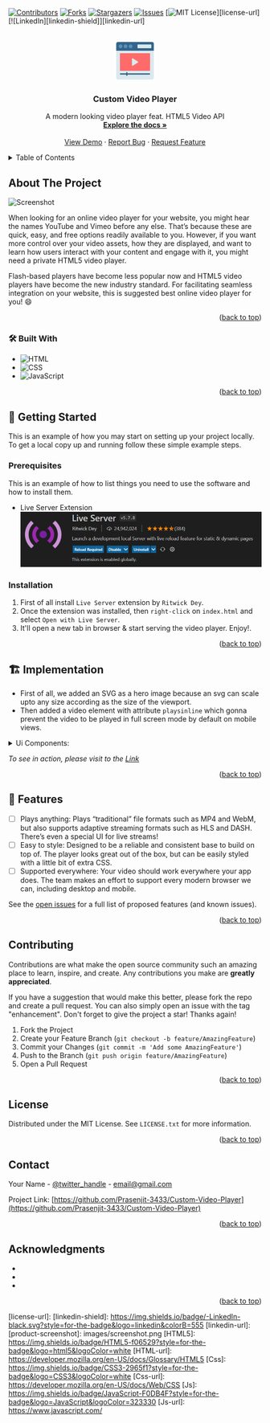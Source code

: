 <!-- Improved compatibility of back to top link: See: https://github.com/othneildrew/Best-README-Template/pull/73 -->
<a name="readme-top"></a>
<!--
*** Thanks for checking out the Best-README-Template. If you have a suggestion
*** that would make this better, please fork the repo and create a pull request
*** or simply open an issue with the tag "enhancement".
*** Don't forget to give the project a star!
*** Thanks again! Now go create something AMAZING! :D
-->



<!-- PROJECT SHIELDS -->
<!--
*** I'm using markdown "reference style" links for readability.
*** Reference links are enclosed in brackets [ ] instead of parentheses ( ).
*** See the bottom of this document for the declaration of the reference variables
*** for contributors-url, forks-url, etc. This is an optional, concise syntax you may use.
*** https://www.markdownguide.org/basic-syntax/#reference-style-links
-->
[![Contributors][contributors-shield]][contributors-url]
[![Forks][forks-shield]][forks-url]
[![Stargazers][stars-shield]][stars-url]
[![Issues][issues-shield]][issues-url]
[![MIT License][license-shield]][license-url]
[![LinkedIn][linkedin-shield]][linkedin-url]



<!-- PROJECT LOGO -->
<br />
<div align="center">
  <a href="https://github.com/Prasenjit-3433/Custom-Video-Player">
    <img src="player.png" alt="Logo" width="80" height="80">
  </a>

<h3 align="center">Custom Video Player</h3>

  <p align="center">
    A modern looking video player feat. HTML5 Video API
    <br />
    <a href="https://github.com/Prasenjit-3433/Custom-Video-Player"><strong>Explore the docs »</strong></a>
    <br />
    <br />
    <a href="https://videoplayerinjs.netlify.app/">View Demo</a>
    ·
    <a href="https://github.com/Prasenjit-3433/Custom-Video-Player/issues">Report Bug</a>
    ·
    <a href="https://github.com/Prasenjit-3433/Custom-Video-Player/issues">Request Feature</a>
  </p>
</div>



<!-- TABLE OF CONTENTS -->
<details>
  <summary>Table of Contents</summary>
  <ol>
    <li>
      <a href="#about-the-project">About The Project</a>
      <ul>
        <li><a href="#built-with">Tech Stack</a></li>
      </ul>
    </li>
    <li>
      <a href="#getting-started">Getting Started</a>
      <ul>
        <li><a href="#prerequisites">Prerequisites</a></li>
        <li><a href="#installation">Installation</a></li>
      </ul>
    </li>
    <li><a href="#implementation">Implementation</a></li>
    <li><a href="#feature">Features</a></li>
    <li><a href="#contributing">Contributing</a></li>
    <li><a href="#license">License</a></li>
    <li><a href="#contact">Contact</a></li>
    <li><a href="#acknowledgments">Acknowledgments</a></li>
  </ol>
</details>



<!-- ABOUT THE PROJECT -->
## About The Project

 ![Screenshot](demo.gif)






When looking for an online video player for your website, you might hear the names YouTube and Vimeo before any else. That’s because these are quick, easy, and free options readily available to you. However, if you want more control over your video assets, how they are displayed, and want to learn how users interact with your content and engage with it, you might need a private HTML5 video player.

Flash-based players have become less popular now and HTML5 video players have become the new industry standard. For facilitating seamless integration on your website, this is suggested best online video player for you! :smile:

<p align="right">(<a href="#readme-top">back to top</a>)</p>



### 🛠 Built With

* ![HTML](https://img.shields.io/badge/HTML5-f06529?style=for-the-badge&logo=html5&logoColor=white)
* ![CSS](https://img.shields.io/badge/CSS3-2965f1?style=for-the-badge&logo=CSS3&logoColor=white)
* ![JavaScript](https://img.shields.io/badge/JavaScript-F0DB4F?style=for-the-badge&logo=JavaScript&logoColor=323330)

<p align="right">(<a href="#readme-top">back to top</a>)</p>



<!-- GETTING STARTED -->
## 🚀 Getting Started

This is an example of how you may start on setting up your project locally.
To get a local copy up and running follow these simple example steps.

### Prerequisites

This is an example of how to list things you need to use the software and how to install them.
* Live Server Extension
  ![Live-Server](Screenshot%202022-08-30%20133644.png)

### Installation

1. First of all install `Live Server` extension by `Ritwick Dey`.
2. Once the extension was installed, then `right-click` on `index.html` and select `Open with Live Server`.
3. It'll open a new tab in browser & start serving the video player. Enjoy!.


<p align="right">(<a href="#readme-top">back to top</a>)</p>



<!-- USAGE EXAMPLES -->
## 🏗️ Implementation

* First of all, we added an SVG as a hero image because an svg can scale upto any size according as the size of the viewport.
* Then added a video element with attribute `playsinline` which gonna prevent the video to be played in full screen mode by default on mobile views.
<details>
<summary>Ui Components:</summary>
<ol>
<li>
    <details>
      <summary>Play Icon, Video, Mobile Responsiveness.</summary>
      <ul>
        <li>Making `video` element to take `min-width: 800px` & `max-width: 80vw` and on large smart phone (600px or less), `min-width: 0` & `max-width: 90%`.</li>
        <li>On the click on `play-icon` or on the video, the video starts playing and `play-icon` turn into `pause-icon` & vice-versa. Also, when the current playlist is ended i.e. when `ended` event fires, `pause-icon` turn into `play-icon`.</li>
        <li>Also, on the click at different position on Volume Bar, it'll change current volume. To do that, extract `offsetX` & `offsetWidth` value from Volume Bar element and calculate the percentage of `offsetX` in `offsetWidth`, then update `width` of volume-bar & Change `volume-icon` accordingly.</li>
      </ul>
    </details>
  </li>
  </li>
  <li>
    <details>
      <summary>Controls HTML, Show controls on hover</summary>
      <ul>
        <li>By default, `control-container` has `opacity` 0 but when hover over it, it'll get opacity of 1 and added animation of style `ease-out` with delay of 2s.</li>
      </ul>
    </details>
    </li>
  <li>
    <details>
      <summary>Progress Bar - width-increment, hover-effect</summary>
      <ul>
        <li>A progress-bar consists of two parts: the `progress-range` & the `progress-bar` itself. We used `calc()` CSS function to set width of `progress-range` and added some `animation` on hover as the `thikness` increases!.</li>
        <li> On the fire of `canPlay`, `timeupdate` events, the values of these properties `currentTime`, `duration` extracted from `video` element and calculated percentage of `currentTime` in `duration` & set it as `width` of Progress-Bar. Followed by `time-elapsed`, `total-duration` update.</li>
        <li>Also, on the click at different position on progress bar, it'll change current playback position. To do that, extract `offsetX` & `offsetWidth` value from Progress Bar element and calculate the percentage of `offsetX` in `offsetWidth`along `duration`, then update `width` of progress-bar, `time-elapsed`, `total-duration` etc.</li>
      </ul>
    </details>
  </li>
  <li>
  <details>
      <summary>Playback Speed Dropdown</summary>
    <ul>
        <li>On change of playback speed, the `change` event fires on `select` element and then `playbackRate` property on video element is set to selected value of Playback Speed Dropdown.</li>
      </ul>
    </details>
  </li>
</ol>
</details>

_To see in action, please visit to the [Link](https://videoplayerinjs.netlify.app/)_

<p align="right">(<a href="#readme-top">back to top</a>)</p>



<!-- ROADMAP -->
## 💎 Features

- [ ] Plays anything: Plays “traditional” file formats such as MP4 and WebM, but also supports adaptive streaming formats such as HLS and DASH. There’s even a special UI for live streams!
- [ ] Easy to style: Designed to be a reliable and consistent base to build on top of. The player looks great out of the box, but can be easily styled with a little bit of extra CSS.
- [ ] Supported everywhere: Your video should work everywhere your app does. The team makes an effort to support every modern browser we can, including desktop and mobile.

See the [open issues](https://github.com/Prasenjit-3433/Custom-Video-Player/issues) for a full list of proposed features (and known issues).

<p align="right">(<a href="#readme-top">back to top</a>)</p>



<!-- CONTRIBUTING -->
## Contributing

Contributions are what make the open source community such an amazing place to learn, inspire, and create. Any contributions you make are **greatly appreciated**.

If you have a suggestion that would make this better, please fork the repo and create a pull request. You can also simply open an issue with the tag "enhancement".
Don't forget to give the project a star! Thanks again!

1. Fork the Project
2. Create your Feature Branch (`git checkout -b feature/AmazingFeature`)
3. Commit your Changes (`git commit -m 'Add some AmazingFeature'`)
4. Push to the Branch (`git push origin feature/AmazingFeature`)
5. Open a Pull Request

<p align="right">(<a href="#readme-top">back to top</a>)</p>



<!-- LICENSE -->
## License

Distributed under the MIT License. See `LICENSE.txt` for more information.

<p align="right">(<a href="#readme-top">back to top</a>)</p>



<!-- CONTACT -->
## Contact

Your Name - [@twitter_handle](https://twitter.com/twitter_handle) - email@gmail.com

Project Link: [https://github.com/Prasenjit-3433/Custom-Video-Player](https://github.com/Prasenjit-3433/Custom-Video-Player)

<p align="right">(<a href="#readme-top">back to top</a>)</p>



<!-- ACKNOWLEDGMENTS -->
## Acknowledgments

* []()
* []()
* []()

<p align="right">(<a href="#readme-top">back to top</a>)</p>



<!-- MARKDOWN LINKS & IMAGES -->
<!-- https://www.markdownguide.org/basic-syntax/#reference-style-links -->
[contributors-shield]: https://img.shields.io/github/contributors/Prasenjit-3433/Custom-Video-Player.svg?style=for-the-badge
[contributors-url]: https://github.com/Prasenjit-3433/Custom-Video-Player/graphs/contributors
[forks-shield]: https://img.shields.io/github/forks/Prasenjit-3433/Custom-Video-Player.svg?style=for-the-badge
[forks-url]: https://github.com/Prasenjit-3433/Custom-Video-Player/network/members
[stars-shield]: https://img.shields.io/github/stars/Prasenjit-3433/Custom-Video-Player.svg?style=for-the-badge
[stars-url]: https://github.com/Prasenjit-3433/Custom-Video-Player/stargazers
[issues-shield]: https://img.shields.io/github/issues/Prasenjit-3433/Custom-Video-Player.svg?style=for-the-badge
[issues-url]: https://github.com/Prasenjit-3433/Custom-Video-Player/issues
[license-shield]: https://img.shields.io/github/license/Prasenjit-3433/Custom-Video-Player.svg?style=for-the-badge
[license-url]: 
[linkedin-shield]: https://img.shields.io/badge/-LinkedIn-black.svg?style=for-the-badge&logo=linkedin&colorB=555
[linkedin-url]: 
[product-screenshot]: images/screenshot.png
[HTML5]: https://img.shields.io/badge/HTML5-f06529?style=for-the-badge&logo=html5&logoColor=white
[HTML-url]: https://developer.mozilla.org/en-US/docs/Glossary/HTML5
[Css]: https://img.shields.io/badge/CSS3-2965f1?style=for-the-badge&logo=CSS3&logoColor=white
[Css-url]: https://developer.mozilla.org/en-US/docs/Web/CSS
[Js]: https://img.shields.io/badge/JavaScript-F0DB4F?style=for-the-badge&logo=JavaScript&logoColor=323330
[Js-url]: https://www.javascript.com/

